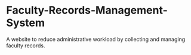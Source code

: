 # Faculty-Records-Management-System
A website to reduce administrative workload by collecting and managing faculty records.
